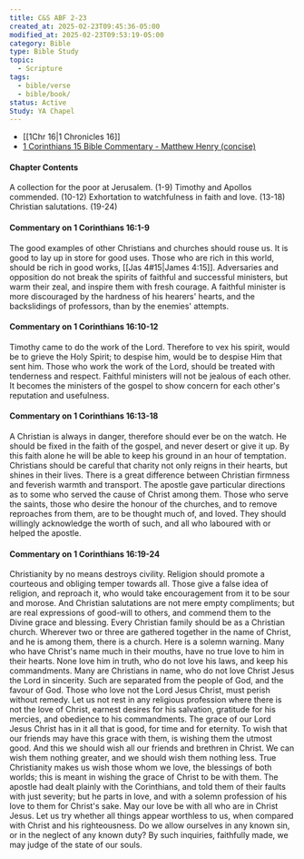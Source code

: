 ```yaml
---
title: C&S ABF 2-23
created_at: 2025-02-23T09:45:36-05:00
modified_at: 2025-02-23T09:53:19-05:00
category: Bible
type: Bible Study
topic:
  - Scripture
tags:
  - bible/verse
  - bible/book/
status: Active
Study: YA Chapel
---
```

- [[1Chr 16|1 Chronicles 16]]
- [1 Corinthians 15 Bible Commentary - Matthew Henry (concise)](https://www.christianity.com/bible/commentary/matthew-henry-concise/1-corinthians/15)

#### Chapter Contents

A collection for the poor at Jerusalem. (1-9) Timothy and Apollos commended. (10-12) Exhortation to watchfulness in faith and love. (13-18) Christian salutations. (19-24)
#### Commentary on 1 Corinthians 16:1-9

The good examples of other Christians and churches should rouse us. It is good to lay up in store for good uses. Those who are rich in this world, should be rich in good works, [[Jas 4#15|James 4:15]]. Adversaries and opposition do not break the spirits of faithful and successful ministers, but warm their zeal, and inspire them with fresh courage. A faithful minister is more discouraged by the hardness of his hearers' hearts, and the backslidings of professors, than by the enemies' attempts.
#### Commentary on 1 Corinthians 16:10-12

Timothy came to do the work of the Lord. Therefore to vex his spirit, would be to grieve the Holy Spirit; to despise him, would be to despise Him that sent him. Those who work the work of the Lord, should be treated with tenderness and respect. Faithful ministers will not be jealous of each other. It becomes the ministers of the gospel to show concern for each other's reputation and usefulness.

#### Commentary on 1 Corinthians 16:13-18

A Christian is always in danger, therefore should ever be on the watch. He should be fixed in the faith of the gospel, and never desert or give it up. By this faith alone he will be able to keep his ground in an hour of temptation. Christians should be careful that charity not only reigns in their hearts, but shines in their lives. There is a great difference between Christian firmness and feverish warmth and transport. The apostle gave particular directions as to some who served the cause of Christ among them. Those who serve the saints, those who desire the honour of the churches, and to remove reproaches from them, are to be thought much of, and loved. They should willingly acknowledge the worth of such, and all who laboured with or helped the apostle.

#### Commentary on 1 Corinthians 16:19-24

Christianity by no means destroys civility. Religion should promote a courteous and obliging temper towards all. Those give a false idea of religion, and reproach it, who would take encouragement from it to be sour and morose. And Christian salutations are not mere empty compliments; but are real expressions of good-will to others, and commend them to the Divine grace and blessing. Every Christian family should be as a Christian church. Wherever two or three are gathered together in the name of Christ, and he is among them, there is a church. Here is a solemn warning. Many who have Christ's name much in their mouths, have no true love to him in their hearts. None love him in truth, who do not love his laws, and keep his commandments. Many are Christians in name, who do not love Christ Jesus the Lord in sincerity. Such are separated from the people of God, and the favour of God. Those who love not the Lord Jesus Christ, must perish without remedy. Let us not rest in any religious profession where there is not the love of Christ, earnest desires for his salvation, gratitude for his mercies, and obedience to his commandments. The grace of our Lord Jesus Christ has in it all that is good, for time and for eternity. To wish that our friends may have this grace with them, is wishing them the utmost good. And this we should wish all our friends and brethren in Christ. We can wish them nothing greater, and we should wish them nothing less. True Christianity makes us wish those whom we love, the blessings of both worlds; this is meant in wishing the grace of Christ to be with them. The apostle had dealt plainly with the Corinthians, and told them of their faults with just severity; but he parts in love, and with a solemn profession of his love to them for Christ's sake. May our love be with all who are in Christ Jesus. Let us try whether all things appear worthless to us, when compared with Christ and his righteousness. Do we allow ourselves in any known sin, or in the neglect of any known duty? By such inquiries, faithfully made, we may judge of the state of our souls.